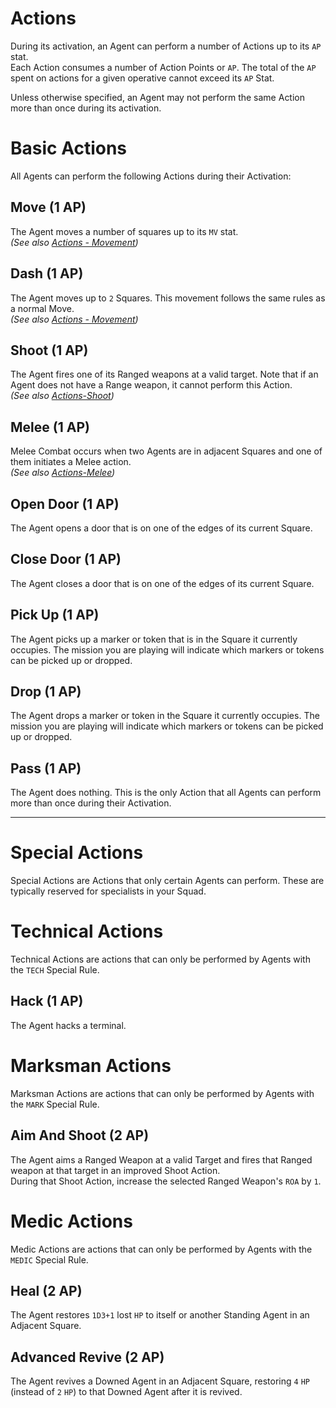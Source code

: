 # Actions

During its activation, an Agent can perform a number of Actions up to its `AP` stat.  
Each Action consumes a number of Action Points or `AP`. The total of the `AP` spent on actions for a given operative cannot exceed its `AP` Stat.

Unless otherwise specified, an Agent may not perform the same Action more than once during its activation.

# Basic Actions

All Agents can perform the following Actions during their Activation:

## Move (1 AP)

The Agent moves a number of squares up to its `MV` stat.  
*(See also [Actions - Movement](./2.Movement.md))*

## Dash (1 AP)

The Agent moves up to `2` Squares. This movement follows the same rules as a normal Move.  
*(See also [Actions - Movement](./2.Movement.md))*

## Shoot (1 AP)

The Agent fires one of its Ranged weapons at a valid target. Note that if an Agent does not have a Range weapon, it cannot perform this Action.  
*(See also [Actions-Shoot](./3.Shoot.md))*

## Melee (1 AP)

Melee Combat occurs when two Agents are in adjacent Squares and one of them initiates a Melee action.  
*(See also [Actions-Melee](./4.Melee.md))*

## Open Door (1 AP)

The Agent opens a door that is on one of the edges of its current Square.

## Close Door (1 AP)

The Agent closes a door that is on one of the edges of its current Square.

## Pick Up (1 AP)

The Agent picks up a marker or token that is in the Square it currently occupies. The mission you are playing will indicate which markers or tokens can be picked up or dropped.

## Drop (1 AP)

The Agent drops a marker or token in the Square it currently occupies. The mission you are playing will indicate which markers or tokens can be picked up or dropped.

## Pass (1 AP)

The Agent does nothing. This is the only Action that all Agents can perform more than once during their Activation.

-----

# Special Actions

Special Actions are Actions that only certain Agents can perform. These are typically reserved for specialists in your Squad.

# Technical Actions

Technical Actions are actions that can only be performed by Agents with the `TECH` Special Rule.

## Hack (1 AP)

The Agent hacks a terminal.

# Marksman Actions

Marksman Actions are actions that can only be performed by Agents with the `MARK` Special Rule.

## Aim And Shoot (2 AP)

The Agent aims a Ranged Weapon at a valid Target and fires that Ranged weapon at that target in an improved Shoot Action.  
During that Shoot Action, increase the selected Ranged Weapon's `ROA` by `1`.

# Medic Actions

Medic Actions are actions that can only be performed by Agents with the `MEDIC` Special Rule.

## Heal (2 AP)

The Agent restores `1D3+1` lost `HP` to itself or another Standing Agent in an Adjacent Square.

## Advanced Revive (2 AP)

The Agent revives a Downed Agent in an Adjacent Square, restoring `4` `HP` (instead of `2` `HP`) to that Downed Agent after it is revived.